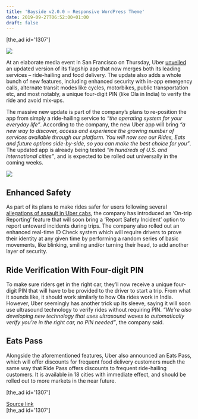 ```yaml
---
title: 'Bayside v2.0.0 – Responsive WordPress Theme'
date: 2019-09-27T06:52:00+01:00
draft: false
---
```


\[the\_ad id='1307'\]  
  

  
![](https://beebom.com/wp-content/uploads/2019/04/How-to-Use-Pay-Later-on-Uber.jpg)

At an elaborate media event in San Francisco on Thursday, Uber [unveiled](https://www.uber.com/newsroom/everyday-life-os/) an updated version of its flagship app that now merges both its leading services – ride-hailing and food delivery. The update also adds a whole bunch of new features, including enhanced security with in-app emergency calls, alternate transit modes like cycles, motorbikes, public transportation etc, and most notably, a unique four-digit PIN (like Ola in India) to verify the ride and avoid mix-ups.  

The massive new update is part of the company’s plans to re-position the app from simply a ride-hailing service to _“the operating system for your everyday life”_. According to the company, the new Uber app will bring _“a new way to discover, access and experience the growing number of services available through our platform. You will now see our Rides, Eats and future options side-by-side, so you can make the best choice for you”_. The updated app is already being tested _“in hundreds of U.S. and international cities”_, and is expected to be rolled out universally in the coming weeks.  

![](https://beebom.com/wp-content/uploads/2019/09/Uber-app-V2-body.jpg)

Enhanced Safety
---------------

  

As part of its plans to make rides safer for users following several [allegations of assault in Uber cabs](https://beebom.com/survivors-of-sexual-assault-and-harassment-can-now-take-uber-to-court/), the company has introduced an ‘On-trip Reporting’ feature that will soon bring a ‘Report Safety Incident’ option to report untoward incidents during trips. The company also rolled out an enhanced real-time ID Check system which will require drivers to prove their identity at any given time by performing a random series of basic movements, like blinking, smiling and/or turning their head, to add another layer of security.  

Ride Verification With Four-digit PIN
-------------------------------------

  

To make sure riders get in the right car, they’ll now receive a unique four-digit PIN that will have to be provided to the driver to start a trip. From what it sounds like, it should work similarly to how Ola rides work in India. However, Uber seemingly has another trick up its sleeve, saying it will soon use ultrasound technology to verify rides without requiring PIN. _“We’re also developing new technology that uses ultrasound waves to automatically verify you’re in the right car, no PIN needed”_, the company said.  

Eats Pass
---------

  

Alongside the aforementioned features, Uber also announced an Eats Pass, which will offer discounts for frequent food delivery customers much the same way that Ride Pass offers discounts to frequent ride-hailing customers. It is available in 18 cities with immediate effect, and should be rolled out to more markets in the near future.  

  
\[the\_ad id='1307'\]  
  
[Source link](https://beebom.com/uber-ride-hailing-food-delivery-merged/)  
\[the\_ad id='1307'\]